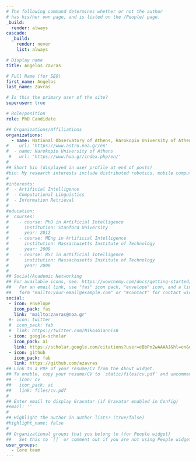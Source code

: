 ```yaml
---
# The following command determines whether or not the author
# has his/her own page, and is listed on the /People/ page.
_build:
  render: always
cascade:
  _build:
    render: never
    list: always

# Display name
title: Angelos Zavras

# Full Name (for SEO)
first_name: Angelos
last_name: Zavras

# Is this the primary user of the site?
superuser: true

# Role/position
role: PhD Candidate

## Organizations/Affiliations
organizations:
  - name: National Observatory of Athens, Harokopio University of Athens
#    url: 'https://www.astro.noa.gr/en'
#  - name: Harokopio University of Athens
 #   url: 'https://www.hua.gr/index.php/en/'
#
## Short bio (displayed in user profile at end of posts)
#bio: My research interests include distributed robotics, mobile computing and programmable matter.
#
#interests:
#  - Artificial Intelligence
#  - Computational Linguistics
#  - Information Retrieval
#
#education:
#  courses:
#    - course: PhD in Artificial Intelligence
#      institution: Stanford University
#      year: 2012
#    - course: MEng in Artificial Intelligence
#      institution: Massachusetts Institute of Technology
#      year: 2009
#    - course: BSc in Artificial Intelligence
#      institution: Massachusetts Institute of Technology
#      year: 2008
#
## Social/Academic Networking
## For available icons, see: https://wowchemy.com/docs/getting-started/page-builder/#icons
##   For an email link, use "fas" icon pack, "envelope" icon, and a link in the
##   form "mailto:your-email@example.com" or "#contact" for contact widget.
social:
 - icon: envelope
   icon_pack: fas
   link: 'mailto:zavras@noa.gr'
 #- icon: twitter
 #  icon_pack: fab
 #  link: https://twitter.com/NikosGiannisB
 - icon: google-scholar
   icon_pack: ai
   link: https://scholar.google.com/citations?user=eBbPn2wAAAAJ&hl=en&oi=sra
 - icon: github
   icon_pack: fab
   link: https://github.com/azavras
## Link to a PDF of your resume/CV from the About widget.
## To enable, copy your resume/CV to `static/files/cv.pdf` and uncomment the lines below.
## - icon: cv
##   icon_pack: ai
##   link: files/cv.pdf
#
## Enter email to display Gravatar (if Gravatar enabled in Config)
#email: ''
#
## Highlight the author in author lists? (true/false)
#highlight_name: false
#
## Organizational groups that you belong to (for People widget)
##   Set this to `[]` or comment out if you are not using People widget.
user_groups:
  - Core team
---
```

#
